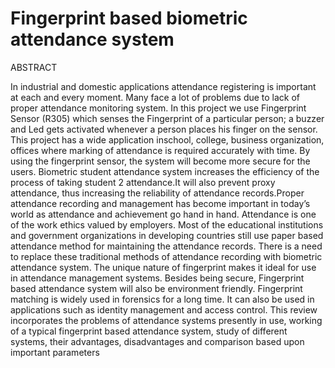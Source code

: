 # Fingerprint based biometric attendance system

ABSTRACT

In industrial and domestic applications attendance registering is important at each and every moment. Many face a lot of problems due to lack of proper attendance monitoring system. In
this project we use Fingerprint Sensor (R305) which senses the Fingerprint of a particular person; a buzzer and Led gets activated whenever a person places his finger on the sensor. 
This  project has a wide application inschool, college, business organization, offices where marking of attendance is required accurately with time. By using the fingerprint sensor, the system will become more secure for the users. Biometric student attendance system increases the efficiency of the process of taking student 2 attendance.It will also prevent proxy attendance, thus increasing the
reliability of attendance records.Proper attendance recording and management has become important in today’s world as attendance and achievement go hand in hand. Attendance is
one of the work ethics valued by employers. Most of the educational institutions and government organizations in developing countries still use paper based attendance method for
maintaining the attendance records. There is a need to replace these traditional methods of attendance recording with biometric attendance system. The unique nature of fingerprint
makes it ideal for use in attendance management systems. Besides being secure, Fingerprint based attendance system will also be environment friendly. Fingerprint matching is widely
used in forensics for a long time. It can also be used in applications such as identity management and access control. This review incorporates the problems of attendance systems
presently in use, working of a typical fingerprint based attendance system, study of different systems, their advantages, disadvantages and comparison based upon important parameters
